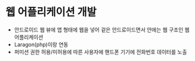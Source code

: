 # 웹 어플리케이션 개발
* 안드로이드 웹 뷰에 앱 형태에 웹을 넣어 겉은 안드로이드면서 안에는 웹 구조인 웹 어플리케이션
* Laragon(php)이랑 연동
* 퍼미션 권한 허용/미허용에 따른 사용자에 핸드폰 기기에 전화번호 데이터를 노출